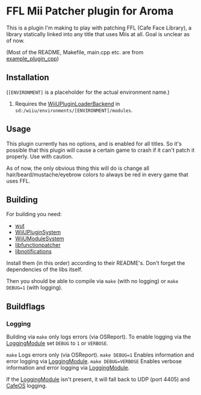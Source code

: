 # FFL Mii Patcher plugin for Aroma

This is a plugin I'm making to play with patching FFL (Cafe Face Library), a library statically linked into any title that uses Miis at all. Goal is unclear as of now.

(Most of the README, Makefile, main.cpp etc. are from [example_plugin_cpp](https://github.com/wiiu-env/WiiUPluginSystem/tree/3b1133c9c9626e0b9a30bf890c3e2f66a7bcad51/plugins/example_plugin_cpp))

## Installation

(`[ENVIRONMENT]` is a placeholder for the actual environment name.)

1. Requires the [WiiUPluginLoaderBackend](https://github.com/wiiu-env/WiiUPluginLoaderBackend) in `sd:/wiiu/environments/[ENVIRONMENT]/modules`.

## Usage

This plugin currently has no options, and is enabled for all titles. So it's possible that this plugin will cause a certain game to crash if it can't patch it properly. Use with caution.

As of now, the only obvious thing this will do is change all hair/beard/mustache/eyebrow colors to always be red in every game that uses FFL.

## Building

For building you need:

- [wut](https://github.com/devkitpro/wut)
- [WiiUPluginSystem](https://github.com/wiiu-env/WiiUPluginSystem)
- [WiiUModuleSystem](https://github.com/wiiu-env/WiiUModuleSystem)
- [libfunctionpatcher](https://github.com/wiiu-env/libfunctionpatcher)
- [libnotifications](https://github.com/wiiu-env/libnotifications/)

Install them (in this order) according to their README's. Don't forget the dependencies of the libs itself.

Then you should be able to compile via `make` (with no logging) or `make DEBUG=1` (with logging).

## Buildflags

### Logging

Building via `make` only logs errors (via OSReport). To enable logging via the [LoggingModule](https://github.com/wiiu-env/LoggingModule) set `DEBUG` to `1` or `VERBOSE`.

`make` Logs errors only (via OSReport).
`make DEBUG=1` Enables information and error logging via [LoggingModule](https://github.com/wiiu-env/LoggingModule).
`make DEBUG=VERBOSE` Enables verbose information and error logging via [LoggingModule](https://github.com/wiiu-env/LoggingModule).

If the [LoggingModule](https://github.com/wiiu-env/LoggingModule) isn't present, it will fall back to UDP (port 4405) and [CafeOS](https://github.com/wiiu-env/USBSerialLoggingModule) logging.
